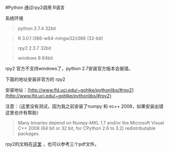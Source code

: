 #Python 通过rpy2调用 R语言

系统环境
>python 2.7.4  32bit

>R 3.0.1  i386-w64-mingw32/i386 (32-bit)

>rpy2 2.3.7  32bit

>windows 8  64bit

rpy2 官方不支持windows了，python 2.7安装官方版本会报错。

下面的地址安装非官方的 rpy2 

安装地址：[http://www.lfd.uci.edu/~gohlke/pythonlibs/#rpy2](http://www.lfd.uci.edu/~gohlke/pythonlibs/#rpy2)

注意：（这里没有测试，因为我之前安装了numpy 和 vc++ 2008，如果安装出错这里也许有帮助）
>Many binaries depend on Numpy-MKL 1.7 and/or the Microsoft Visual C++ 2008 (64 bit or 32 bit, for CPython 2.6 to 3.2) redistributable packages.

rpy2的文档在[这里](http://rpy.sourceforge.net/rpy2/doc-2.3/html/index.html)
 ，也可以参考三个pdf文件。